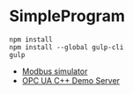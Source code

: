 # SimpleProgram

    npm install
    npm install --global gulp-cli
    gulp


* [Modbus simulator](http://www.plcsimulator.org)
* [OPC UA C++ Demo Server](https://www.unified-automation.com/downloads/opc-ua-servers.html)